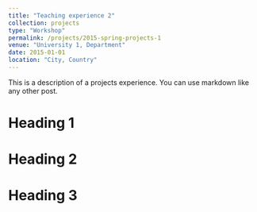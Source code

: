 ```yaml
---
title: "Teaching experience 2"
collection: projects
type: "Workshop"
permalink: /projects/2015-spring-projects-1
venue: "University 1, Department"
date: 2015-01-01
location: "City, Country"
---
```


This is a description of a projects experience. You can use markdown like any other post.

Heading 1
======

Heading 2
======

Heading 3
======
